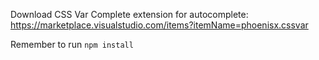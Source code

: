 Download CSS Var Complete extension for autocomplete:  
https://marketplace.visualstudio.com/items?itemName=phoenisx.cssvar

Remember to run `npm install`


